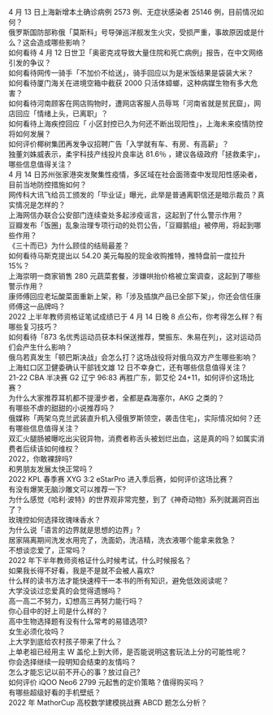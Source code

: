 4 月 13 日上海新增本土确诊病例 2573 例、无症状感染者 25146 例，目前情况如何？  
俄罗斯国防部称俄「莫斯科」号导弹巡洋舰发生火灾，受损严重，事故原因或是什么？这会造成哪些影响？  
如何看待 4 月 12 日世卫「奥密克戎导致大量住院和死亡病例」报告，在中文网络引发的争议？  
如何看待网传一骑手「不加价不给送」，骑手回应以为是米饭结果是袋装大米？  
如何看待厦门海关在进境空箱中截获 2000 只活体蟑螂，这种病媒生物有多大危害？  
如何看待河南顾客在网店购物时，遭网店客服人员辱骂「河南省就是贫民窟」，网店回应「情绪上头，已离职」？  
如何看待上海疾控回应「 小区封控已久为何还不断出现阳性」，上海未来疫情防控将如何发展？  
如何评价椰树集团再发争议招聘广告「入学就有车、有房、有高薪」？  
独董刘姝威表示，柔宇科技产线投片良率达 81.6％ ，建议各级政府「拯救柔宇」，哪些信息值得关注？  
4 月 14 日苏州张家港突发聚集性疫情，多区域在社会面筛查中发现阳性感染者，目前当地防控措施如何？  
网传科大讯飞给员工颁发的「毕业证」曝光，此举是普通离职信还是暗示裁员？真实情况是怎样的？  
上海网信办联合公安部门连续查处多起涉疫谣言，这起到了什么警示作用？  
豆瓣发布「饭圈」乱象治理专项行动的处罚公告，「豆瓣鹅组」被停用，将起到哪些作用？  
《三十而已》为什么顾佳的结局最差？  
如何看待马斯克提出以 54.20 美元每股的现金收购推特，推特盘前一度拉升 15%？  
上海崇明一商家销售 280 元蔬菜套餐，涉嫌哄抬价格被立案调查，这起到了哪些警示作用？  
康师傅回应老坛酸菜面重新上架，称「涉及插旗产品已全部下架」，你还会信任康师傅这一品牌吗？  
2022 上半年教师资格证笔试成绩已于 4 月 14 日晚 8 点公布，你考得怎么样？有哪些复习技巧？  
如何看待「873 名优秀运动员获本科保送推荐，樊振东、朱易在列」，这对运动员们会产生什么影响？  
俄乌若真发生「顿巴斯决战」会怎么打？这场战役将对俄乌双方产生哪些影响？  
上海虹口区卫健委确认干部钱文雄 12 日不幸身亡，还有哪些信息值得关注？  
21-22 CBA 半决赛 G2 辽宁 96:83 再胜广东，郭艾伦 24+11，如何评价这场比赛？  
为什么大家推荐耳机都不提漫步者，全都是森海塞尔，AKG 之类的？  
有哪些不虐的甜甜的小说推荐吗？  
俄媒称「两架乌克兰武装直升机入侵俄罗斯领空，袭击住宅」，实际情况如何？还有哪些信息值得关注？  
双汇火腿肠被曝吃出尖锐异物，消费者称舌头被划烂出血，这是真的吗？如属实消费者后续该如何维权？  
2022，你敢裸辞吗?  
和男朋友发展太快正常吗？  
2022 KPL 春季赛 XYG 3:2 eStarPro 进入季后赛，如何评价这场比赛？  
有没有爆笑无脑沙雕文可以推荐一下?  
为什么感觉《哈利·波特》的世界观非常完整，到了《神奇动物》系列就漏洞百出了？  
玫瑰控如何选择玫瑰味香水？  
为什么说「语言的边界就是思想的边界」?  
居家隔离期间洗发水用完了，洗面奶，洗洁精，洗衣液哪个能拿来救急？  
不想谈恋爱了，正常吗？  
2022 年下半年教师资格证什么时候考试，什么时候报名？  
如果我长得不好看，我是不是就不会被人喜欢?  
什么样的读书方法才能快速榨干一本书的所有知识，避免低效阅读呢？  
大学没谈过恋爱真的会觉得遗憾吗？  
高一高二不努力，幻想高三再努力能行吗？  
你心目中的好上司是什么样的？  
高中生物选择题有没有什么常考的易错选项?  
女生必须化妆吗？  
上大学到底给农村孩子带来了什么？  
上单老祖已经用主 W 盖伦上到大师，是否能说明这套玩法上分的可能性呢？  
你会选择继续一段明知会结束的友情吗？  
怎么才能忘记以前不开心的事？放过自己?  
如何评价 iQOO Neo6 2799 元起售的定价策略？值得购买吗？  
有哪些超级好看的手机壁纸？  
2022 年 MathorCup 高校数学建模挑战赛 ABCD 题怎么分析？  
